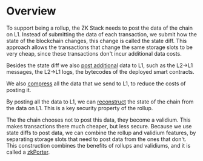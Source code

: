 # Overview

To support being a rollup, the ZK Stack needs to post the data of the chain on L1. Instead of submitting the data of
each transaction, we submit how the state of the blockchain changes, this change is called the state diff. This approach
allows the transactions that change the same storage slots to be very cheap, since these transactions don't incur
additional data costs.

Besides the state diff we also [post additional](./pubdata.md) data to L1, such as the L2->L1 messages, the L2->L1 logs,
the bytecodes of the deployed smart contracts.

We also [compress](./compression.md) all the data that we send to L1, to reduce the costs of posting it.

By posting all the data to L1, we can [reconstruct](./reconstruction.md) the state of the chain from the data on L1.
This is a key security property of the rollup.

The the chain chooses not to post this data, they become a validium. This makes transactions there much cheaper, but
less secure. Because we use state diffs to post data, we can combine the rollup and validium features, by separating
storage slots that need to post data from the ones that don't. This construction combines the benefits of rollups and
validiums, and it is called a [zkPorter](./validium_zk_porter.md).
